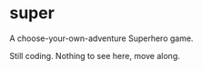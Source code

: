 super
=====

A choose-your-own-adventure Superhero game.

Still coding. Nothing to see here, move along.
